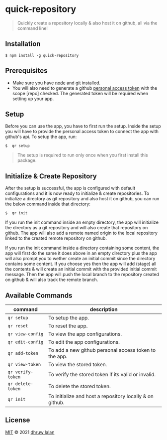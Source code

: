 # quick-repository

> Quickly create a repository locally & also host it on github, all via the command line!

## Installation

```
$ npm install -g quick-repository
```

## Prerequisites

-  Make sure you have [node](https://nodejs.org/en/) and [git](https://git-scm.com/) installed.
-  You will also need to generate a github [personal access token](https://docs.github.com/en/github/authenticating-to-github/creating-a-personal-access-token#creating-a-token) with the scope [repo] checked. The generated token will be required when setting up your app.

## Setup

Before you can use the app, you have to first run the setup. Inside the setup you will have to
provide the personal access token to connect the app with github's api.
To setup the app, run:

```
$  qr setup
```

> The setup is required to run only once when you first install this package.

## Initialize & Create Repository

After the setup is successful, the app is configured with default configurations and it is now
ready to initialize & create repositories. To initialize a directory as git repository and also
host it on github, you can run the below command inside that directory:

```
$  qr init
```

If you run the init command inside an empty directory, the app will initialize the directory as a
git repository and will also create that repository on github. The app will also add a remote named
origin to the local repository linked to the created remote repository on github.

If you run the init command inside a directory containing some content, the app will first do the same
it does above in an empty directory plus the app will also prompt you to wether create an initial commit
since the directory contains some content. If you choose yes then the app will add (stage) all the
contents & will create an initial commit with the provided initial commit message. Then the app will
push the local branch to the repository created on github & will also track the remote branch.

## Available Commands

| command           | description                                              |
| ----------------- | -------------------------------------------------------- |
| `qr setup`        | To setup the app.                                        |
| `qr reset`        | To reset the app.                                        |
| `qr view-config`  | To view the app configurations.                          |
| `qr edit-config`  | To edit the app configurations.                          |
| `qr add-token`    | To add a new github personal access token to the app.    |
| `qr view-token`   | To view the stored token.                                |
| `qr verify-token` | To verify the stored token if its valid or invalid.      |
| `qr delete-token` | To delete the stored token.                              |
| `qr init`         | To initialize and host a repository locally & on github. |

## License

[MIT](https://github.com/dhruwlalan/quick-repository/blob/master/LICENSE) © 2021 [dhruw lalan](https://github.com/dhruwlalan)
